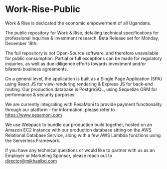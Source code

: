 # Work-Rise-Public

Work & Rise is dedicated the economic empowerment of all Ugandans.

The public repository for Work &amp; Rise, detailing technical specifications for professional inquiries &amp; investment research. Beta Release set for Monday, December 18th.

The full repository is not Open-Source software, and therefore unavailable for public consumption. Partial or full exceptions can be made for regulatory inquiries, as well as due-diligence efforts towards investment and/or bilateral business agreements.

On a general level, the application is built as a Single Page Application (SPA) using React.JS for view-rendering rendering & Express.JS for back-end routing. Our production database is PostgreSQL, using Sequelize ORM for performance & security purposes. 

We are currently integrating with PesaMoni to provide payment functionality through our platform - for information, please refer to https://www.pesamoni.com

We use Webpack to bundle our production build together, hosted on an Amazon EC2 Instance with our production database sitting on the AWS Relational Database Service, along with a few AWS Lambda functions using the Serverless Framework.

If you have any technical questions or would like to partner with us as an Employer or Marketing Sponsor, please reach out to director@mikhaelbd.com






